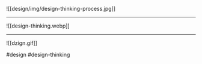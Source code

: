 ![[design/img/design-thinking-process.jpg]]
***
![[design-thinking.webp]]
***

![[dzign.gif]]

#design #design-thinking 